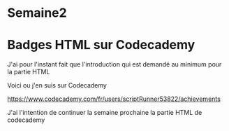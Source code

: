 # Semaine2
<h1>Badges HTML sur Codecademy</h1>

<p>J'ai pour l'instant fait que l'introduction qui est demandé au minimum pour la partie HTML</p>

<p>Voici ou j'en suis sur Codecademy</p>

https://www.codecademy.com/fr/users/scriptRunner53822/achievements

<p>J'ai l'intention de continuer la semaine prochaine la partie HTML de codecademy<p>